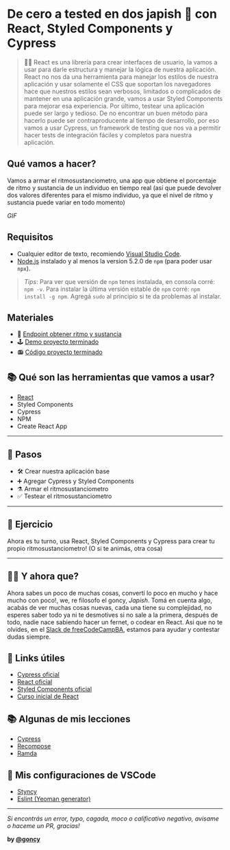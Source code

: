 # De cero a tested en dos japish 👋 con React, Styled Components y Cypress

> 👨‍🏫 React es una librería para crear interfaces de usuario, la vamos a usar para darle estructura y manejar la lógica de nuestra aplicación. React no nos da una herramienta para manejar los estilos de nuestra aplicación y usar solamente el CSS que soportan los navegadores hace que nuestros estilos sean verbosos, limitados o complicados de mantener en una aplicación grande, vamos a usar Styled Components para mejorar esa experiencia. Por último, testear una aplicación puede ser largo y tedioso. De no encontrar un buen método para hacerlo puede ser contraproducente al tiempo de desarrollo, por eso vamos a usar Cypress, un framework de testing que nos va a permitir hacer tests de integración fáciles y completos para nuestra aplicación.

## Qué vamos a hacer?
Vamos a armar el ritmosustanciometro, una app que obtiene el porcentaje de ritmo y sustancia de un individuo en tiempo real (así que puede devolver dos valores diferentes para el mismo individuo, ya que el nivel de ritmo y sustancia puede variar en todo momento)

*GIF*

## Requisitos
* Cualquier editor de texto, recomiendo [Visual Studio Code](https://code.visualstudio.com/).
* [Node.js](https://nodejs.org/es/) instalado y al menos la version 5.2.0 de `npm` (para poder usar `npx`).

> *Tips*: Para ver que versión de `npm` tenes instalada, en consola corré: `npm -v`. Para instalar la última versión estable de `npm` corré: `npm install -g npm`. Agregá `sudo` al principio si te da problemas al instalar.

## Materiales
* 🔗 [Endpoint obtener ritmo y sustancia](https://wt-3581e5a0e6c19bb4a0552203b2738a9d-0.run.webtask.io/obtener-ritmo-y-sustancia)
* 🕹 [Demo proyecto terminado](https://goncy.github.io/charla-fcc-react-styled-components-cypress)
* 📻 [Código proyecto terminado](https://github.com/goncy/charla-fcc-react-styled-components-cypress/tree/master/proyecto)

## 📚 Qué son las herramientas que vamos a usar?
* [React](./docs/tools/react.md)
* Styled Components
* Cypress
* NPM
* Create React App

---
## 👣 Pasos
* 🛠 Crear nuestra aplicación base
* ➕ Agregar Cypress y Styled Components
* ⚗️ Armar el ritmosustanciometro
* ✅ Testear el ritmosustanciometro

---
## 📝 Ejercicio
Ahora es tu turno, usa React, Styled Components y Cypress para crear tu propio ritmosustanciometro! (O si te animás, otra cosa)

___
## 🤷‍♂️ Y ahora que?
Ahora sabes un poco de muchas cosas, convertí lo poco en mucho y hace mucho con poco!, we, re filosofo el goncy, *Japish*. Tomá en cuenta algo, acabás de ver muchas cosas nuevas, cada una tiene su complejidad, no esperes saber todo ya ni te desmotives si no sale a la primera, después de todo, nadie nace sabiendo hacer un fernet, o codear en React. Asi que no te olvides, en el [Slack de freeCodeCampBA](https://freecodecampba.org/chat/), estamos para ayudar y contestar dudas siempre.

## 🔗 Links útiles
* [Cypress oficial](https://www.cypress.io/)
* [React oficial](https://reactjs.org/)
* [Styled Components oficial](https://www.styled-components.com/)
* [Curso inicial de React](https://egghead.io/courses/the-beginner-s-guide-to-reactjs)

## 📚 Algunas de mis lecciones
* [Cypress](https://github.com/goncy/cypress-lesson)
* [Recompose](https://github.com/goncy/recompose-lesson)
* [Ramda](https://github.com/goncy/ramda-lesson)

## 🎨 Mis configuraciones de VSCode
* [Styncy](https://marketplace.visualstudio.com/items?itemName=goncy.styncy)
* [Eslint (Yeoman generator)](https://github.com/goncy/generator-goncy)

---
*Si encontrás un error, typo, cagada, moco o calificativo negativo, avisame o haceme un PR, gracias!*

**by [@goncy](http://github.com/goncy)**